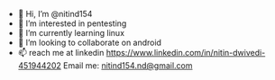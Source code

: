 - 👋 Hi, I’m @nitind154
- 👀 I’m interested in pentesting
- 🌱 I’m currently learning linux
- 💞️ I’m looking to collaborate on android
- 📫 reach me at linkedin https://www.linkedin.com/in/nitin-dwivedi-451944202
                 Email me: nitind154.nd@gmail.com

<!---
nitind154/nitind154 is a ✨ special ✨ repository because its `README.md` (this file) appears on your GitHub profile.
You can click the Preview link to take a look at your changes.
--->
